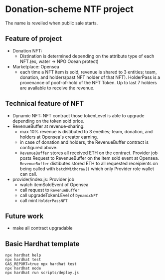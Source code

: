 # Donation-scheme NTF project
The name is reveiled when public sale starts.

## Feature of project
- Donation NFT:
  - Distination is determined depending on the attribute type of each NFT.(ex, water -> NPO Ocean protect)
- Marketplace: Opensea
  - each time a NFT item is sold, revenue is shared to 3 entities; team, donation, and holders(past NFT holder of that NFT). HolderPass is a provenance of poof-of-hold of the NFT Token. Up to last 7 holders are available to receive the revenue.

## Technical feature of NFT
- Dynamic NFT:  NFT contract those tokenLevel is able to upgrade depending on the token sold price.
- RevenueBuffer at revenue-sharing:
  - max 10% revenue is distibuted to 3 eneities; team, donation, and holders at Opensea's creator earning.
  - in case of donation and holders, the RevenueBuffer contract is configured above.
  - `RevenueBuffer` stores all received ETH on the contract. Provider job posts Request to RevenueBuffer on the item sold event at Opensea. `RevenueBuffer` distibutes stored ETH to all requested receipients on being called with `batchWithdraw()` which only Provider role wallet can call.
- provider/index.js: Provider job
  - watch itemSoldEvent of Opensea
  - call request to `RevenueBuffer`
  - call upgradeTokenLEvel of `DynamicNFT`
  - call mint `HolderPassNFT` 

## Future work
- make all contract upgradable


## Basic Hardhat template
```shell
npx hardhat help
npx hardhat test
GAS_REPORT=true npx hardhat test
npx hardhat node
npx hardhat run scripts/deploy.js
```
